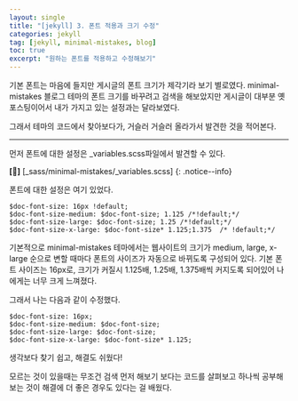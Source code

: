 ```yaml
---
layout: single
title: "[jekyll] 3. 폰트 적용과 크기 수정"
categories: jekyll
tag: [jekyll, minimal-mistakes, blog]
toc: true
excerpt: "원하는 폰트를 적용하고 수정해보기"
---
```


기본 폰트는 마음에 들지만 게시글의 폰트 크기가 제각기라 보기 별로였다.
minimal-mistakes 블로그 테마의 폰트 크기를 바꾸려고 검색을 해보았지만
게시글이 대부분 옛 포스팅이어서 내가 가지고 있는 설정과는 달라보였다.

그래서 테마의 코드에서 찾아보다가, 거슬러 거슬러 올라가서 발견한 것을 적어본다.

***

먼저 폰트에 대한 설정은 _variables.scss파일에서 발견할 수 있다.

**[📂]** [_sass/minimal-mistakes/_variables.scss]
{: .notice--info}

폰트에 대한 설정은 여기 있었다.

~~~
$doc-font-size: 16px !default;
$doc-font-size-medium: $doc-font-size; 1.125 /*!default;*/
$doc-font-size-large: $doc-font-size; 1.25 /*!default;*/
$doc-font-size-x-large: $doc-font-size* 1.125;1.375  /* !default;*/
~~~

기본적으로 minimal-mistakes 테마에서는 웹사이트의 크기가 medium, large, x-large 순으로 변할 때마다 폰트의 사이즈가 자동으로 바뀌도록 구성되어 있다.
기본 폰트 사이즈는 16px로, 크기가 커질시 1.125배, 1.25배, 1.375배씩 커지도록 되어있어 나에게는 너무 크게 느껴졌다.

그래서 나는 다음과 같이 수정했다.

~~~
$doc-font-size: 16px;
$doc-font-size-medium: $doc-font-size;
$doc-font-size-large: $doc-font-size;
$doc-font-size-x-large: $doc-font-size* 1.125;
~~~

생각보다 찾기 쉽고, 해결도 쉬웠다!

모르는 것이 있을때는 무조건 검색 먼저 해보기 보다는 코드를 살펴보고 하나씩 공부해보는 것이 해결에 더 좋은 경우도 있다는 걸 배웠다.